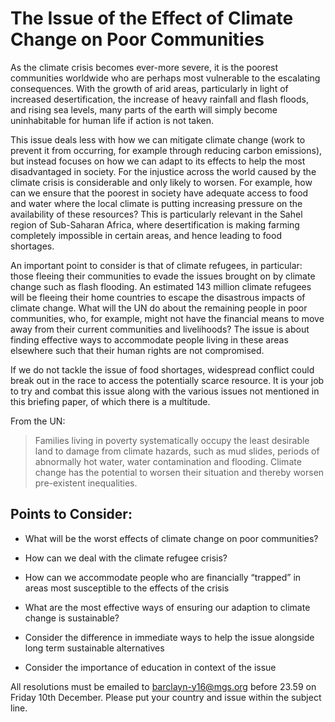 # The Issue of the Effect of Climate Change on Poor Communities
As the climate crisis becomes ever-more severe, it is the poorest communities worldwide who are perhaps most vulnerable to the escalating consequences. With the growth of arid areas, particularly in light of increased desertification, the increase of heavy rainfall and flash floods, and rising sea levels, many parts of the earth will simply become uninhabitable for human life if action is not taken.

This issue deals less with how we can mitigate climate change (work to prevent it from occurring, for example through reducing carbon emissions), but instead focuses on how we can adapt to its effects to help the most disadvantaged in society. For the injustice across the world caused by the climate crisis is considerable and only likely to worsen. For example, how can we ensure that the poorest in society have adequate access to food and water where the local climate is putting increasing pressure on the availability of these resources? This is particularly relevant in the Sahel region of Sub-Saharan Africa, where desertification is making farming completely impossible in certain areas, and hence leading to food shortages.

An important point to consider is that of climate refugees, in particular: those fleeing their communities to evade the issues brought on by climate change such as flash flooding. An estimated 143 million climate refugees will be fleeing their home countries to escape the disastrous impacts of climate change. What will the UN do about the remaining people in poor communities, who, for example, might not have the financial means to move away from their current communities and livelihoods? The issue is about finding effective ways to accommodate people living in these areas elsewhere such that their human rights are not compromised.

If we do not tackle the issue of food shortages, widespread conflict could break out in the race to access the potentially scarce resource. It is your job to try and combat this issue along with the various issues not mentioned in this briefing paper, of which there is a multitude.

From the UN:

> Families living in poverty systematically occupy the least desirable land to damage from climate hazards, such as mud slides, periods of abnormally hot water, water contamination and flooding. Climate change has the potential to worsen their situation and thereby worsen pre-existent inequalities.

## Points to Consider:

- What will be the worst effects of climate change on poor communities?

- How can we deal with the climate refugee crisis?

- How can we accommodate people who are financially “trapped” in areas most susceptible to the effects of the crisis

- What are the most effective ways of ensuring our adaption to climate change is sustainable?

- Consider the difference in immediate ways to help the issue alongside long term sustainable alternatives

- Consider the importance of education in context of the issue

All resolutions must be emailed to barclayn-y16@mgs.org before 23.59 on Friday 10th December. Please put your country and issue within the subject line. 
